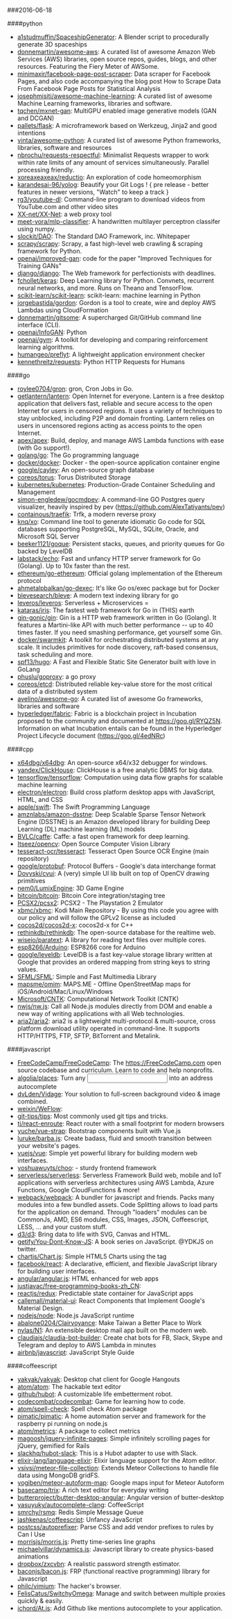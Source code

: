 ###2016-06-18

####python
* [a1studmuffin/SpaceshipGenerator](https://github.com/a1studmuffin/SpaceshipGenerator): A Blender script to procedurally generate 3D spaceships
* [donnemartin/awesome-aws](https://github.com/donnemartin/awesome-aws): A curated list of awesome Amazon Web Services (AWS) libraries, open source repos, guides, blogs, and other resources. Featuring the Fiery Meter of AWSome.
* [minimaxir/facebook-page-post-scraper](https://github.com/minimaxir/facebook-page-post-scraper): Data scraper for Facebook Pages, and also code accompanying the blog post How to Scrape Data From Facebook Page Posts for Statistical Analysis
* [josephmisiti/awesome-machine-learning](https://github.com/josephmisiti/awesome-machine-learning): A curated list of awesome Machine Learning frameworks, libraries and software.
* [tqchen/mxnet-gan](https://github.com/tqchen/mxnet-gan): MultiGPU enabled image generative models (GAN and DCGAN)
* [pallets/flask](https://github.com/pallets/flask): A microframework based on Werkzeug, Jinja2 and good intentions
* [vinta/awesome-python](https://github.com/vinta/awesome-python): A curated list of awesome Python frameworks, libraries, software and resources
* [nbrochu/requests-respectful](https://github.com/nbrochu/requests-respectful): Minimalist Requests wrapper to work within rate limits of any amount of services simultaneously. Parallel processing friendly.
* [xoreaxeaxeax/reductio](https://github.com/xoreaxeaxeax/reductio): An exploration of code homeomorphism
* [karandesai-96/yolog](https://github.com/karandesai-96/yolog): Beautify your Git Logs ! { pre release - better features in newer versions, "Watch" to keep a track }
* [rg3/youtube-dl](https://github.com/rg3/youtube-dl): Command-line program to download videos from YouTube.com and other video sites
* [XX-net/XX-Net](https://github.com/XX-net/XX-Net): a web proxy tool
* [meet-vora/mlp-classifier](https://github.com/meet-vora/mlp-classifier): A handwritten multilayer perceptron classifer using numpy.
* [slockit/DAO](https://github.com/slockit/DAO): The Standard DAO Framework, inc. Whitepaper
* [scrapy/scrapy](https://github.com/scrapy/scrapy): Scrapy, a fast high-level web crawling & scraping framework for Python.
* [openai/improved-gan](https://github.com/openai/improved-gan): code for the paper "Improved Techniques for Training GANs"
* [django/django](https://github.com/django/django): The Web framework for perfectionists with deadlines.
* [fchollet/keras](https://github.com/fchollet/keras): Deep Learning library for Python. Convnets, recurrent neural networks, and more. Runs on Theano and TensorFlow.
* [scikit-learn/scikit-learn](https://github.com/scikit-learn/scikit-learn): scikit-learn: machine learning in Python
* [jorgebastida/gordon](https://github.com/jorgebastida/gordon):  Gordon is a tool to create, wire and deploy AWS Lambdas using CloudFormation
* [donnemartin/gitsome](https://github.com/donnemartin/gitsome): A supercharged Git/GitHub command line interface (CLI).
* [openai/InfoGAN](https://github.com/openai/InfoGAN): Python
* [openai/gym](https://github.com/openai/gym): A toolkit for developing and comparing reinforcement learning algorithms.
* [humangeo/preflyt](https://github.com/humangeo/preflyt): A lightweight application environment checker
* [kennethreitz/requests](https://github.com/kennethreitz/requests): Python HTTP Requests for Humans

####go
* [roylee0704/gron](https://github.com/roylee0704/gron): gron, Cron Jobs in Go.
* [getlantern/lantern](https://github.com/getlantern/lantern):  Open Internet for everyone. Lantern is a free desktop application that delivers fast, reliable and secure access to the open Internet for users in censored regions. It uses a variety of techniques to stay unblocked, including P2P and domain fronting. Lantern relies on users in uncensored regions acting as access points to the open Internet.
* [apex/apex](https://github.com/apex/apex): Build, deploy, and manage AWS Lambda functions with ease (with Go support!).
* [golang/go](https://github.com/golang/go): The Go programming language
* [docker/docker](https://github.com/docker/docker): Docker - the open-source application container engine
* [google/cayley](https://github.com/google/cayley): An open-source graph database
* [coreos/torus](https://github.com/coreos/torus): Torus Distributed Storage
* [kubernetes/kubernetes](https://github.com/kubernetes/kubernetes): Production-Grade Container Scheduling and Management
* [simon-engledew/gocmdpev](https://github.com/simon-engledew/gocmdpev): A command-line GO Postgres query visualizer, heavily inspired by pev (https://github.com/AlexTatiyants/pev)
* [containous/traefik](https://github.com/containous/traefik): Trfk, a modern reverse proxy
* [knq/xo](https://github.com/knq/xo): Command line tool to generate idiomatic Go code for SQL databases supporting PostgreSQL, MySQL, SQLite, Oracle, and Microsoft SQL Server
* [beeker1121/goque](https://github.com/beeker1121/goque): Persistent stacks, queues, and priority queues for Go backed by LevelDB
* [labstack/echo](https://github.com/labstack/echo): Fast and unfancy HTTP server framework for Go (Golang). Up to 10x faster than the rest.
* [ethereum/go-ethereum](https://github.com/ethereum/go-ethereum): Official golang implementation of the Ethereum protocol
* [ahmetalpbalkan/go-dexec](https://github.com/ahmetalpbalkan/go-dexec): It's like Go os/exec package but for Docker
* [blevesearch/bleve](https://github.com/blevesearch/bleve): A modern text indexing library for go
* [leveros/leveros](https://github.com/leveros/leveros): Serverless + Microservices = 
* [kataras/iris](https://github.com/kataras/iris): The fastest web framework for Go in (THIS) earth
* [gin-gonic/gin](https://github.com/gin-gonic/gin): Gin is a HTTP web framework written in Go (Golang). It features a Martini-like API with much better performance -- up to 40 times faster. If you need smashing performance, get yourself some Gin.
* [docker/swarmkit](https://github.com/docker/swarmkit): A toolkit for orchestrating distributed systems at any scale. It includes primitives for node discovery, raft-based consensus, task scheduling and more.
* [spf13/hugo](https://github.com/spf13/hugo): A Fast and Flexible Static Site Generator built with love in GoLang
* [phuslu/goproxy](https://github.com/phuslu/goproxy): a go proxy
* [coreos/etcd](https://github.com/coreos/etcd): Distributed reliable key-value store for the most critical data of a distributed system
* [avelino/awesome-go](https://github.com/avelino/awesome-go): A curated list of awesome Go frameworks, libraries and software
* [hyperledger/fabric](https://github.com/hyperledger/fabric): Fabric is a blockchain project in Incubation proposed to the community and documented at https://goo.gl/RYQZ5N. Information on what Incubation entails can be found in the Hyperledger Project Lifecycle document (https://goo.gl/4edNRc)

####cpp
* [x64dbg/x64dbg](https://github.com/x64dbg/x64dbg): An open-source x64/x32 debugger for windows.
* [yandex/ClickHouse](https://github.com/yandex/ClickHouse): ClickHouse is a free analytic DBMS for big data.
* [tensorflow/tensorflow](https://github.com/tensorflow/tensorflow): Computation using data flow graphs for scalable machine learning
* [electron/electron](https://github.com/electron/electron): Build cross platform desktop apps with JavaScript, HTML, and CSS
* [apple/swift](https://github.com/apple/swift): The Swift Programming Language
* [amznlabs/amazon-dsstne](https://github.com/amznlabs/amazon-dsstne): Deep Scalable Sparse Tensor Network Engine (DSSTNE) is an Amazon developed library for building Deep Learning (DL) machine learning (ML) models
* [BVLC/caffe](https://github.com/BVLC/caffe): Caffe: a fast open framework for deep learning.
* [Itseez/opencv](https://github.com/Itseez/opencv): Open Source Computer Vision Library
* [tesseract-ocr/tesseract](https://github.com/tesseract-ocr/tesseract): Tesseract Open Source OCR Engine (main repository)
* [google/protobuf](https://github.com/google/protobuf): Protocol Buffers - Google's data interchange format
* [Dovyski/cvui](https://github.com/Dovyski/cvui): A (very) simple UI lib built on top of OpenCV drawing primitives
* [nem0/LumixEngine](https://github.com/nem0/LumixEngine): 3D Game Engine
* [bitcoin/bitcoin](https://github.com/bitcoin/bitcoin): Bitcoin Core integration/staging tree
* [PCSX2/pcsx2](https://github.com/PCSX2/pcsx2): PCSX2 - The Playstation 2 Emulator
* [xbmc/xbmc](https://github.com/xbmc/xbmc): Kodi Main Repository - By using this code you agree with our policy and will follow the GPLv2 license as included
* [cocos2d/cocos2d-x](https://github.com/cocos2d/cocos2d-x): cocos2d-x for C++
* [rethinkdb/rethinkdb](https://github.com/rethinkdb/rethinkdb): The open-source database for the realtime web.
* [wiseio/paratext](https://github.com/wiseio/paratext): A library for reading text files over multiple cores.
* [esp8266/Arduino](https://github.com/esp8266/Arduino): ESP8266 core for Arduino
* [google/leveldb](https://github.com/google/leveldb): LevelDB is a fast key-value storage library written at Google that provides an ordered mapping from string keys to string values.
* [SFML/SFML](https://github.com/SFML/SFML): Simple and Fast Multimedia Library
* [mapsme/omim](https://github.com/mapsme/omim): MAPS.ME - Offline OpenStreetMap maps for iOS/Android/Mac/Linux/Windows
* [Microsoft/CNTK](https://github.com/Microsoft/CNTK): Computational Network Toolkit (CNTK)
* [nwjs/nw.js](https://github.com/nwjs/nw.js): Call all Node.js modules directly from DOM and enable a new way of writing applications with all Web technologies.
* [aria2/aria2](https://github.com/aria2/aria2): aria2 is a lightweight multi-protocol & multi-source, cross platform download utility operated in command-line. It supports HTTP/HTTPS, FTP, SFTP, BitTorrent and Metalink.

####javascript
* [FreeCodeCamp/FreeCodeCamp](https://github.com/FreeCodeCamp/FreeCodeCamp): The https://FreeCodeCamp.com open source codebase and curriculum. Learn to code and help nonprofits.
* [algolia/places](https://github.com/algolia/places):  Turn any <input> into an address autocomplete
* [dvLden/Vidage](https://github.com/dvLden/Vidage): Your solution to full-screen background video & image combined.
* [weixin/WeFlow](https://github.com/weixin/WeFlow): 
* [git-tips/tips](https://github.com/git-tips/tips): Most commonly used git tips and tricks.
* [tj/react-enroute](https://github.com/tj/react-enroute): React router with a small footprint for modern browsers
* [yuche/vue-strap](https://github.com/yuche/vue-strap): Bootstrap components built with Vue.js
* [luruke/barba.js](https://github.com/luruke/barba.js): Create badass, fluid and smooth transition between your website's pages.
* [vuejs/vue](https://github.com/vuejs/vue): Simple yet powerful library for building modern web interfaces.
* [yoshuawuyts/choo](https://github.com/yoshuawuyts/choo):  - sturdy frontend framework
* [serverless/serverless](https://github.com/serverless/serverless): Serverless Framework  Build web, mobile and IoT applications with serverless architectures using AWS Lambda, Azure Functions, Google CloudFunctions & more! 
* [webpack/webpack](https://github.com/webpack/webpack): A bundler for javascript and friends. Packs many modules into a few bundled assets. Code Splitting allows to load parts for the application on demand. Through "loaders" modules can be CommonJs, AMD, ES6 modules, CSS, Images, JSON, Coffeescript, LESS, ... and your custom stuff.
* [d3/d3](https://github.com/d3/d3): Bring data to life with SVG, Canvas and HTML. 
* [getify/You-Dont-Know-JS](https://github.com/getify/You-Dont-Know-JS): A book series on JavaScript. @YDKJS on twitter.
* [chartjs/Chart.js](https://github.com/chartjs/Chart.js): Simple HTML5 Charts using the <canvas> tag
* [facebook/react](https://github.com/facebook/react): A declarative, efficient, and flexible JavaScript library for building user interfaces.
* [angular/angular.js](https://github.com/angular/angular.js): HTML enhanced for web apps
* [justjavac/free-programming-books-zh_CN](https://github.com/justjavac/free-programming-books-zh_CN):  
* [reactjs/redux](https://github.com/reactjs/redux): Predictable state container for JavaScript apps
* [callemall/material-ui](https://github.com/callemall/material-ui): React Components that Implement Google's Material Design.
* [nodejs/node](https://github.com/nodejs/node): Node.js JavaScript runtime 
* [abalone0204/Clairvoyance](https://github.com/abalone0204/Clairvoyance): Make Taiwan a Better Place to Work
* [nylas/N1](https://github.com/nylas/N1):  An extensible desktop mail app built on the modern web.
* [claudiajs/claudia-bot-builder](https://github.com/claudiajs/claudia-bot-builder): Create chat bots for FB, Slack, Skype and Telegram and deploy to AWS Lambda in minutes
* [airbnb/javascript](https://github.com/airbnb/javascript): JavaScript Style Guide

####coffeescript
* [yakyak/yakyak](https://github.com/yakyak/yakyak): Desktop chat client for Google Hangouts
* [atom/atom](https://github.com/atom/atom): The hackable text editor
* [github/hubot](https://github.com/github/hubot): A customizable life embetterment robot.
* [codecombat/codecombat](https://github.com/codecombat/codecombat): Game for learning how to code.
* [atom/spell-check](https://github.com/atom/spell-check): Spell check Atom package
* [pimatic/pimatic](https://github.com/pimatic/pimatic): A home automation server and framework for the raspberry pi running on node.js
* [atom/metrics](https://github.com/atom/metrics): A package to collect metrics
* [magoosh/jquery-infinite-pages](https://github.com/magoosh/jquery-infinite-pages): Simple infinitely scrolling pages for jQuery, gemified for Rails
* [slackhq/hubot-slack](https://github.com/slackhq/hubot-slack): This is a Hubot adapter to use with Slack.
* [elixir-lang/language-elixir](https://github.com/elixir-lang/language-elixir): Elixir language support for the Atom editor.
* [vsivsi/meteor-file-collection](https://github.com/vsivsi/meteor-file-collection): Extends Meteor Collections to handle file data using MongoDB gridFS.
* [yogiben/meteor-autoform-map](https://github.com/yogiben/meteor-autoform-map): Google maps input for Meteor Autoform
* [basecamp/trix](https://github.com/basecamp/trix): A rich text editor for everyday writing
* [butterproject/butter-desktop-angular](https://github.com/butterproject/butter-desktop-angular): Angular version of butter-desktop
* [yasuyuky/autocomplete-clang](https://github.com/yasuyuky/autocomplete-clang): CoffeeScript
* [smrchy/rsmq](https://github.com/smrchy/rsmq): Redis Simple Message Queue
* [jashkenas/coffeescript](https://github.com/jashkenas/coffeescript): Unfancy JavaScript
* [postcss/autoprefixer](https://github.com/postcss/autoprefixer): Parse CSS and add vendor prefixes to rules by Can I Use
* [morrisjs/morris.js](https://github.com/morrisjs/morris.js): Pretty time-series line graphs
* [michaelvillar/dynamics.js](https://github.com/michaelvillar/dynamics.js): Javascript library to create physics-based animations
* [dropbox/zxcvbn](https://github.com/dropbox/zxcvbn): A realistic password strength estimator.
* [baconjs/bacon.js](https://github.com/baconjs/bacon.js): FRP (functional reactive programming) library for Javascript
* [philc/vimium](https://github.com/philc/vimium): The hacker's browser.
* [FelisCatus/SwitchyOmega](https://github.com/FelisCatus/SwitchyOmega): Manage and switch between multiple proxies quickly & easily.
* [ichord/At.js](https://github.com/ichord/At.js): Add Github like mentions autocomplete to your application.
